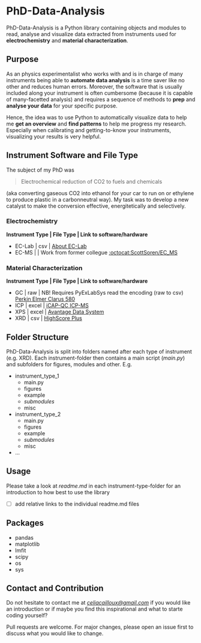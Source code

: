 # PhD-Data-Analysis

PhD-Data-Analysis is a Python library containing objects and modules to read, analyse and visualize data extracted from instruments used for **electrochemistry** and **material characterization**. 

## Purpose

As an physics experimentalist who works with and is in charge of many instruments being able to **automate data analysis** is a time saver like no other and reduces human errors. Moreover, the software that is usually included along your instrument is often cumbersome (because it is capable of many-facetted analysis) and requires a sequence of methods to **prep** and **analyse your data** for your specific purpose. 

Hence, the idea was to use Python to automatically visualize data to help me **get an overview** and **find patterns** to help me progress my research. Especially when calibrating and getting-to-know your instruments, visualizing your results is very helpful.  

## Instrument Software and File Type

The subject of my PhD was 
> Electrochemical reduction of CO2 to fuels and chemicals

(aka converting gaseous CO2 into ethanol for your car to run on or ethylene to produce plastic in a carbonneutral way). My task was to develop a new catalyst to make the conversion effective, energitetically and selectively.

### Electrochemistry

**Instrument Type | File Type | Link to software/hardware**
- EC-Lab | csv | [About EC-Lab](https://snowhouse.ca/pdf/Biologic%20-%20Ec-Lab.pdf)
- EC-MS  |     | Work from former collegue [:octocat:ScottSoren/EC_MS](https://github.com/ScottSoren/EC_MS)


### Material Characterization

**Instrument Type | File Type | Link to software/hardware**
- GC  | raw   | NB! Requires PyExLabSys read the encoding (raw to csv) [Perkin Elmer Clarus 580](https://www.perkinelmer.com/lab-solutions/resources/docs/GDE_Clarus500-580UserGuide.pdf)
- ICP | excel | [iCAP-QC ICP-MS](https://www.thermofisher.com/order/catalog/product/IQLAAGGAAQFAQKMBIT?ce=E.21CMD.DL107.34553.01&cid=E.21CMD.DL107.34553.01&ef_id=Cj0KCQiAmL-ABhDFARIsAKywVafdhDB3pSLNYfZLbrDsCVPh5PA-6ulw3b8XplKiKTSB_LRYruyXYQ8aAgwhEALw_wcB:G:s&s_kwcid=AL!3652!3!356242366285!e!!g!!icap%20rq%20icp%20ms&gclid=Cj0KCQiAmL-ABhDFARIsAKywVafdhDB3pSLNYfZLbrDsCVPh5PA-6ulw3b8XplKiKTSB_LRYruyXYQ8aAgwhEALw_wcB#/IQLAAGGAAQFAQKMBIT?ce=E.21CMD.DL107.34553.01&cid=E.21CMD.DL107.34553.01&ef_id=Cj0KCQiAmL-ABhDFARIsAKywVafdhDB3pSLNYfZLbrDsCVPh5PA-6ulw3b8XplKiKTSB_LRYruyXYQ8aAgwhEALw_wcB:G:s&s_kwcid=AL!3652!3!356242366285!e!!g!!icap%20rq%20icp%20ms&gclid=Cj0KCQiAmL-ABhDFARIsAKywVafdhDB3pSLNYfZLbrDsCVPh5PA-6ulw3b8XplKiKTSB_LRYruyXYQ8aAgwhEALw_wcB) 
- XPS | excel | [Avantage Data System](https://www.thermofisher.com/order/catalog/product/IQLAADGACKFAKRMAVI#/IQLAADGACKFAKRMAVI)
- XRD | csv   | [HighScore Plus](https://www.malvernpanalytical.com/en/products/category/software/x-ray-diffraction-software/highscore-with-plus-option)

## Folder Structure

PhD-Data-Analysis is split into folders named after each type of instrument (e.g. XRD). Each instrument-folder then contains a main script (*main.py*) and subfolders for figures, modules and other. E.g.
- instrument_type_1
  - main.py
  - figures
  - example
  - *submodules*
  - misc
- instrument_type_2
  - main.py
  - figures
  - example
  - *submodules*
  - misc
- ...

## Usage

Please take a look at *readme.md* in each instrument-type-folder for an introduction to how best to use the library

- [ ] add relative links to the individual readme.md files

## Packages

- pandas
- matplotlib
- lmfit
- scipy
- os
- sys

## Contact and Contribution

Do not hesitate to contact me at *celiacailloux@gmail.com* if you would like an introduction or if maybe you find this inspirational and what to starte coding yourself?

Pull requests are welcome. For major changes, please open an issue first to discuss what you would like to change.
